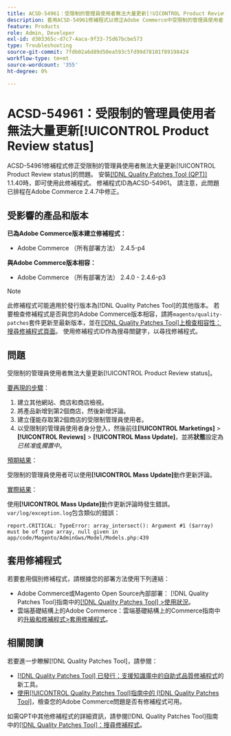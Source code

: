 ```yaml
---
title: ACSD-54961：受限制的管理員使用者無法大量更新[!UICONTROL Product Review status]
description: 套用ACSD-54961修補程式以修正Adobe Commerce中受限制的管理員使用者無法大量更新產品評論狀態的問題。
feature: Products
role: Admin, Developer
exl-id: d303365c-d7c7-4aca-9f33-75d67bcbe573
type: Troubleshooting
source-git-commit: 7fdb02a6d89d50ea593c5fd99d78101f89198424
workflow-type: tm+mt
source-wordcount: '355'
ht-degree: 0%

---
```


# ACSD-54961：受限制的管理員使用者無法大量更新[!UICONTROL Product Review status]

ACSD-54961修補程式修正受限制的管理員使用者無法大量更新[!UICONTROL Product Review status]的問題。 安裝[[!DNL Quality Patches Tool (QPT)]](https://experienceleague.adobe.com/en/docs/commerce-operations/tools/quality-patches-tool/quality-patches-tool-to-self-serve-quality-patches) 1.1.40時，即可使用此修補程式。 修補程式ID為ACSD-54961。 請注意，此問題已排程在Adobe Commerce 2.4.7中修正。

## 受影響的產品和版本

**已為Adobe Commerce版本建立修補程式：**

* Adobe Commerce （所有部署方法） 2.4.5-p4

**與Adobe Commerce版本相容：**

* Adobe Commerce （所有部署方法） 2.4.0 - 2.4.6-p3

>[!NOTE]
>
>此修補程式可能適用於發行版本為[!DNL Quality Patches Tool]的其他版本。 若要檢查修補程式是否與您的Adobe Commerce版本相容，請將`magento/quality-patches`套件更新至最新版本，並在[[!DNL Quality Patches Tool]上檢查相容性：搜尋修補程式頁面](https://experienceleague.adobe.com/tools/commerce-quality-patches/index.html)。 使用修補程式ID作為搜尋關鍵字，以尋找修補程式。

## 問題

受限制的管理員使用者無法大量更新[!UICONTROL Product Review status]。

<u>要再現的步驟</u>：

1. 建立其他網站、商店和商店檢視。
1. 將產品新增到第2個商店，然後新增評論。
1. 建立僅能存取第2個商店的受限制管理員使用者。
1. 以受限制的管理員使用者身分登入，然後前往&#x200B;**[!UICONTROL  Marketings]** > **[!UICONTROL Reviews]** > **[!UICONTROL Mass Update]**，並將&#x200B;**狀態**&#x200B;設定為&#x200B;*已核准*&#x200B;或&#x200B;*擱置中*。

<u>預期結果</u>：

受限制的管理員使用者可以使用&#x200B;**[!UICONTROL Mass Update]**&#x200B;動作更新評論。

<u>實際結果</u>：

使用&#x200B;**[!UICONTROL Mass Update]**&#x200B;動作更新評論時發生錯誤。<br>
`var/log/exception.log`包含類似的錯誤：

```
report.CRITICAL: TypeError: array_intersect(): Argument #1 ($array) must be of type array, null given in app/code/Magento/AdminGws/Model/Models.php:439
```

## 套用修補程式

若要套用個別修補程式，請根據您的部署方法使用下列連結：

* Adobe Commerce或Magento Open Source內部部署： [!DNL Quality Patches Tool]指南中的[[!DNL Quality Patches Tool] >使用狀況](/help/tools/quality-patches-tool/usage.md)。
* 雲端基礎結構上的Adobe Commerce：雲端基礎結構上的Commerce指南中的[升級和修補程式>套用修補程式](https://experienceleague.adobe.com/docs/commerce-cloud-service/user-guide/develop/upgrade/apply-patches.html)。

## 相關閱讀

若要進一步瞭解[!DNL Quality Patches Tool]，請參閱：

* [[!DNL Quality Patches Tool] 已發行：支援知識庫中的自助式品質修補程式](https://experienceleague.adobe.com/en/docs/commerce-operations/tools/quality-patches-tool/quality-patches-tool-to-self-serve-quality-patches)的新工具。
* [使用[!UICONTROL Quality Patches Tool]指南中的 [!DNL Quality Patches Tool]](/help/tools/quality-patches-tool/patches-available-in-qpt/check-patch-for-magento-issue-with-magento-quality-patches.md)，檢查您的Adobe Commerce問題是否有修補程式可用。


如需QPT中其他修補程式的詳細資訊，請參閱[!DNL Quality Patches Tool]指南中的[[!DNL Quality Patches Tool]：搜尋修補程式](https://experienceleague.adobe.com/tools/commerce-quality-patches/index.html)。
